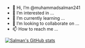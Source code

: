 - 👋 Hi, I’m @muhammadsalman241
- 👀 I’m interested in ...
- 🌱 I’m currently learning ...
- 💞️ I’m looking to collaborate on ...
- 📫 How to reach me ...

<!---
muhammadsalman241/muhammadsalman241 is a ✨ special ✨ repository because its `README.md` (this file) appears on your GitHub profile.
You can click the Preview link to take a look at your changes.
--->

[![Salman's GitHub stats](https://github-readme-stats.vercel.app/api?username=muhammadsalman241)](https://github.com/anuraghazra/github-readme-stats)
